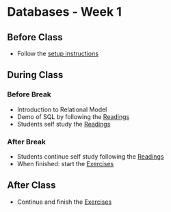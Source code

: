 # Databases - Week 1

## Before Class

- Follow the [setup instructions](../setup/README.md)

## During Class

### Before Break

- Introduction to Relational Model
- Demo of SQL by following the [Readings](../week1/README.md)
- Students self study the [Readings](../week1/README.md)

### After Break

- Students continue self study following the [Readings](../week1/README.md)
- When finished: start the [Exercises](../week1/EXERCISES.md)

## After Class

- Continue and finish the [Exercises](../week1/EXERCISES.md)